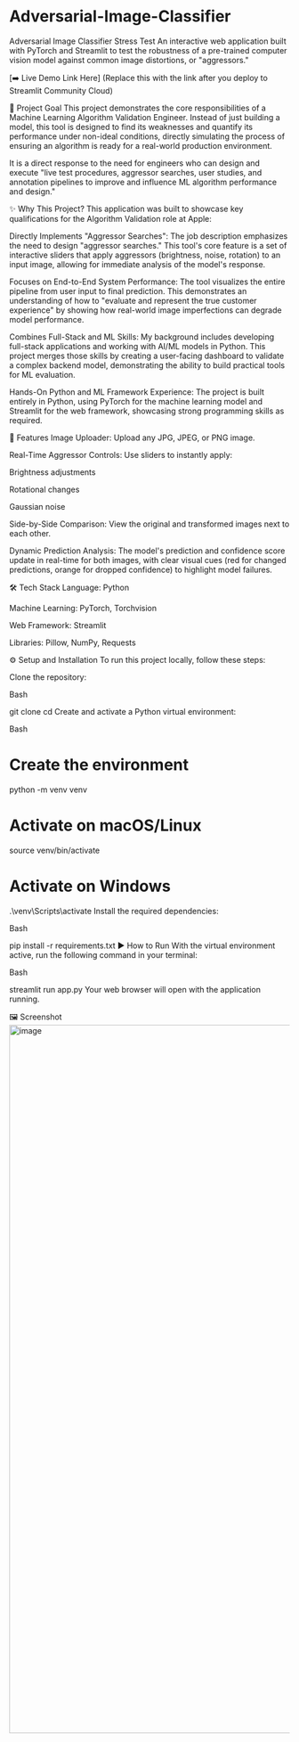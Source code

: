 # Adversarial-Image-Classifier

Adversarial Image Classifier Stress Test
An interactive web application built with PyTorch and Streamlit to test the robustness of a pre-trained computer vision model against common image distortions, or "aggressors."

[➡️ Live Demo Link Here] (Replace this with the link after you deploy to Streamlit Community Cloud)

🎯 Project Goal
This project demonstrates the core responsibilities of a Machine Learning Algorithm Validation Engineer. Instead of just building a model, this tool is designed to find its weaknesses and quantify its performance under non-ideal conditions, directly simulating the process of ensuring an algorithm is ready for a real-world production environment.

It is a direct response to the need for engineers who can design and execute "live test procedures, aggressor searches, user studies, and annotation pipelines to improve and influence ML algorithm performance and design."

✨ Why This Project?
This application was built to showcase key qualifications for the Algorithm Validation role at Apple:

Directly Implements "Aggressor Searches": The job description emphasizes the need to design "aggressor searches." This tool's core feature is a set of interactive sliders that apply aggressors (brightness, noise, rotation) to an input image, allowing for immediate analysis of the model's response.

Focuses on End-to-End System Performance: The tool visualizes the entire pipeline from user input to final prediction. This demonstrates an understanding of how to "evaluate and represent the true customer experience" by showing how real-world image imperfections can degrade model performance.


Combines Full-Stack and ML Skills: My background includes developing full-stack applications and working with AI/ML models in Python. This project merges those skills by creating a user-facing dashboard to validate a complex backend model, demonstrating the ability to build practical tools for ML evaluation.

Hands-On Python and ML Framework Experience: The project is built entirely in Python, using PyTorch for the machine learning model and Streamlit for the web framework, showcasing strong programming skills as required.

🚀 Features
Image Uploader: Upload any JPG, JPEG, or PNG image.

Real-Time Aggressor Controls: Use sliders to instantly apply:

Brightness adjustments

Rotational changes

Gaussian noise

Side-by-Side Comparison: View the original and transformed images next to each other.

Dynamic Prediction Analysis: The model's prediction and confidence score update in real-time for both images, with clear visual cues (red for changed predictions, orange for dropped confidence) to highlight model failures.

🛠️ Tech Stack
Language: Python

Machine Learning: PyTorch, Torchvision

Web Framework: Streamlit

Libraries: Pillow, NumPy, Requests

⚙️ Setup and Installation
To run this project locally, follow these steps:

Clone the repository:

Bash

git clone <your-repo-url>
cd <your-repo-name>
Create and activate a Python virtual environment:

Bash

# Create the environment
python -m venv venv

# Activate on macOS/Linux
source venv/bin/activate

# Activate on Windows
.\venv\Scripts\activate
Install the required dependencies:

Bash

pip install -r requirements.txt
▶️ How to Run
With the virtual environment active, run the following command in your terminal:

Bash

streamlit run app.py
Your web browser will open with the application running.

🖼️ Screenshot
<img width="1666" height="1272" alt="image" src="https://github.com/user-attachments/assets/0dcdbfac-9b48-4b0e-9738-a3236396d8b2" />
